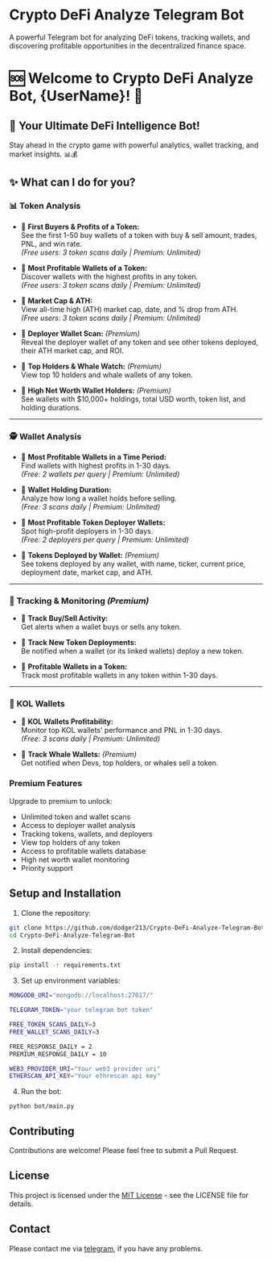 # Crypto DeFi Analyze Telegram Bot

A powerful Telegram bot for analyzing DeFi tokens, tracking wallets, and discovering profitable opportunities in the decentralized finance space.

# 🆘 Welcome to **Crypto DeFi Analyze Bot, {UserName}! 🎉**

## 🔎 **Your Ultimate DeFi Intelligence Bot!**
Stay ahead in the crypto game with powerful analytics, wallet tracking, and market insights. 📊💰

## ✨ **What can I do for you?**

### 📊 **Token Analysis**

- 🔹 **First Buyers & Profits of a Token:**  
  See the first 1-50 buy wallets of a token with buy & sell amount, trades, PNL, and win rate.  
  *(Free users: 3 token scans daily | Premium: Unlimited)*

- 🔹 **Most Profitable Wallets of a Token:**  
  Discover wallets with the highest profits in any token.  
  *(Free users: 3 token scans daily | Premium: Unlimited)*

- 🔹 **Market Cap & ATH:**  
  View all-time high (ATH) market cap, date, and % drop from ATH.  
  *(Free users: 3 token scans daily | Premium: Unlimited)*

- 🔹 **Deployer Wallet Scan:** *(Premium)*  
  Reveal the deployer wallet of any token and see other tokens deployed, their ATH market cap, and ROI.

- 🔹 **Top Holders & Whale Watch:** *(Premium)*  
  View top 10 holders and whale wallets of any token.

- 🔹 **High Net Worth Wallet Holders:** *(Premium)*  
  See wallets with $10,000+ holdings, total USD worth, token list, and holding durations.

---

### 🕵️ **Wallet Analysis**

- 🔹 **Most Profitable Wallets in a Time Period:**  
  Find wallets with highest profits in 1-30 days.  
  *(Free: 2 wallets per query | Premium: Unlimited)*

- 🔹 **Wallet Holding Duration:**  
  Analyze how long a wallet holds before selling.  
  *(Free: 3 scans daily | Premium: Unlimited)*

- 🔹 **Most Profitable Token Deployer Wallets:**  
  Spot high-profit deployers in 1-30 days.  
  *(Free: 2 deployers per query | Premium: Unlimited)*

- 🔹 **Tokens Deployed by Wallet:** *(Premium)*  
  See tokens deployed by any wallet, with name, ticker, current price, deployment date, market cap, and ATH.

---

### 🔔 **Tracking & Monitoring** *(Premium)*

- 🔹 **Track Buy/Sell Activity:**  
  Get alerts when a wallet buys or sells any token.

- 🔹 **Track New Token Deployments:**  
  Be notified when a wallet (or its linked wallets) deploy a new token.

- 🔹 **Profitable Wallets in a Token:**  
  Track most profitable wallets in any token within 1-30 days.

---

### 🐳 **KOL Wallets**

- 🔹 **KOL Wallets Profitability:**  
  Monitor top KOL wallets' performance and PNL in 1-30 days.  
  *(Free: 3 scans daily | Premium: Unlimited)*

- 🔹 **Track Whale Wallets:** *(Premium)*  
  Get notified when Devs, top holders, or whales sell a token.



### Premium Features

Upgrade to premium to unlock:

- Unlimited token and wallet scans
- Access to deployer wallet analysis
- Tracking tokens, wallets, and deployers
- View top holders of any token
- Access to profitable wallets database
- High net worth wallet monitoring
- Priority support

## Setup and Installation

1. Clone the repository:
```bash
git clone https://github.com/dodger213/Crypto-DeFi-Analyze-Telegram-Bot.git
cd Crypto-DeFi-Analyze-Telegram-Bot
```

2. Install dependencies:

```bash
pip install -r requirements.txt
```

3. Set up environment variables:

```bash
MONGODB_URI="mongodb://localhost:27017/"

TELEGRAM_TOKEN="your telegram bot token"

FREE_TOKEN_SCANS_DAILY=3
FREE_WALLET_SCANS_DAILY=3

FREE_RESPONSE_DAILY = 2
PREMIUM_RESPONSE_DAILY = 10

WEB3_PROVIDER_URI="Your web3 provider uri"
ETHERSCAN_API_KEY="Your ethrescan api key"
```

4. Run the bot:
```
python bot/main.py
```

## Contributing

Contributions are welcome! Please feel free to submit a Pull Request.

## License
This project is licensed under the [MIT License](./LICENSE) - see the LICENSE file for details.

## Contact
Please contact me via [telegram](https://t.me/stevendev0822), if you have any problems.
